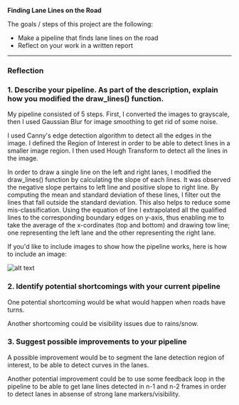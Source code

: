 
**Finding Lane Lines on the Road**

The goals / steps of this project are the following:
* Make a pipeline that finds lane lines on the road
* Reflect on your work in a written report


[//]: # (Image References)

[image1]: ./examples/grayscale.jpg "Grayscale"

---

### Reflection

### 1. Describe your pipeline. As part of the description, explain how you modified the draw_lines() function.

My pipeline consisted of 5 steps. First, I converted the images to grayscale, then I used Gaussian Blur for image smoothing to get rid of some noise.

I used Canny's edge detection algorithm to detect all the edges in the image. I defined the Region of Interest in order to be able to detect lines in a smaller image region. I then used Hough Transform to detect all the lines in the image.

In order to draw a single line on the left and right lanes, I modified the draw_lines() function by calculating the slope of each lines.
It was observed the negative slope pertains to left line and positive slope to right line. By computing the mean and standard deviation of these lines, I filter out the lines that fall outside the standard deviation. This also helps to reduce some mis-classification. Using the equation of line I extrapolated all the qualified lines to the corresponding boundary edges on y-axis, thus enabling me to take the average of the x-cordinates (top and bottom) and drawing tow line; one representing the left lane and the other representing the right lane. 

If you'd like to include images to show how the pipeline works, here is how to include an image: 

![alt text][image1]


### 2. Identify potential shortcomings with your current pipeline


One potential shortcoming would be what would happen when roads have turns.

Another shortcoming could be visibility issues due to rains/snow.


### 3. Suggest possible improvements to your pipeline

A possible improvement would be to segment the lane detection region of interest, to be able to detect curves in the lanes.

Another potential improvement could be to use some feedback loop in the pipeline to be able to get lane lines detected in n-1 and n-2 frames in order to detect lanes in absense of strong lane markers/visibility.
